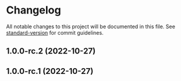 # Changelog

All notable changes to this project will be documented in this file. See [standard-version](https://github.com/conventional-changelog/standard-version) for commit guidelines.

## 1.0.0-rc.2 (2022-10-27)

## 1.0.0-rc.1 (2022-10-27)
